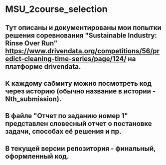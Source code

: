 # MSU_2course_selection
## Тут описаны и документированы мои попытки решения соревнования "Sustainable Industry: Rinse Over Run" https://www.drivendata.org/competitions/56/predict-cleaning-time-series/page/124/ на платформе drivendata. 
## К каждому сабмиту можно посмотреть код через историю (обычно название в истории - Nth_submission).
## В файле "Отчет по заданию номер 1" представлен словесный отчет о постановке задачи, способах её решения и пр.
## В текущей версии репозитория - финальный, оформленный код. 
